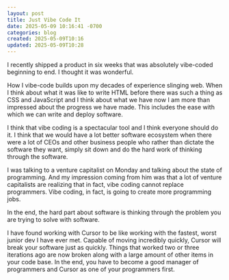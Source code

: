 ```yaml
---
layout: post
title: Just Vibe Code It
date: 2025-05-09 10:16:41 -0700
categories: blog
created: 2025-05-09T10:16
updated: 2025-05-09T10:28
---
```

I recently shipped a product in six weeks that was absolutely vibe-coded beginning to end. I thought it was wonderful.

How I vibe-code builds upon my decades of experience slinging web. When I think about what it was like to write HTML before there was such a thing as CSS and JavaScript and I think about what we have now I am more than impressed about the progress we have made. This includes the ease with which we can write and deploy software.

I think that vibe coding is a spectacular tool and I think everyone should do it. I think that we would have a lot better software ecosystem when there were a lot of CEOs and other business people who rather than dictate the software they want, simply sit down and do the hard work of thinking through the software.

I was talking to a venture capitalist on Monday and talking about the state of programming. And my impression coming from him was that a lot of venture capitalists are realizing that in fact, vibe coding cannot replace programmers. Vibe coding, in fact, is going to create more programming jobs. 

In the end, the hard part about software is thinking through the problem you are trying to solve with software. 

I have found working with Cursor to be like working with the fastest, worst junior dev I have ever met. Capable of moving incredibly quickly, Cursor will break your software just as quickly. Things that worked two or three iterations ago are now broken along with a large amount of other items in your code base. In the end, you have to become a good manager of programmers and Cursor as one of your programmers first.
